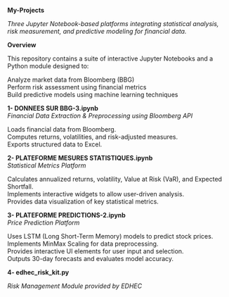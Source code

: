 **My-Projects**

*Three Jupyter Notebook-based platforms integrating statistical analysis, risk measurement, and predictive modeling for financial data.*

**Overview**

This repository contains a suite of interactive Jupyter Notebooks and a Python module designed to:       

Analyze market data from Bloomberg (BBG)             
Perform risk assessment using financial metrics         
Build predictive models using machine learning techniques         

**1- DONNEES SUR BBG-3.ipynb**     
*Financial Data Extraction & Preprocessing using Bloomberg API*  

Loads financial data from Bloomberg.         
Computes returns, volatilities, and risk-adjusted measures.   
Exports structured data to Excel.     

**2- PLATEFORME MESURES STATISTIQUES.ipynb**       
*Statistical Metrics Platform* 

Calculates annualized returns, volatility, Value at Risk (VaR), and Expected Shortfall.   
Implements interactive widgets to allow user-driven analysis.   
Provides data visualization of key statistical metrics.   

**3- PLATEFORME PREDICTIONS-2.ipynb**   
*Price Prediction Platform*   

Uses LSTM (Long Short-Term Memory) models to predict stock prices.     
Implements MinMax Scaling for data preprocessing.     
Provides interactive UI elements for user input and selection.     
Outputs 30-day forecasts and evaluates model accuracy.     

**4- edhec_risk_kit.py**  

*Risk Management Module provided by EDHEC*     
